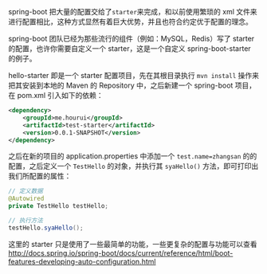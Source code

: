 spring-boot 把大量的配置交给了`starter`来完成，和以前使用繁琐的 xml 文件来进行配置相比，这种方式显然有着巨大优势，并且也符合约定优于配置的理念。

spring-boot 团队已经为那些流行的组件（例如：MySQL，Redis）写了 starter 的配置，也许你需要自定义一个 starter，这是一个自定义 spring-boot-starter 的例子。

hello-starter 即是一个 starter 配置项目，先在其根目录执行 `mvn install` 操作来把其安装到本地的 Maven 的 Repository 中，之后新建一个 spring-boot 项目，在 pom.xml 引入如下的依赖：
```xml
<dependency>
    <groupId>me.hourui</groupId>
    <artifactId>test-starter</artifactId>
    <version>0.0.1-SNAPSHOT</version>
</dependency>
```

之后在新的项目的 application.properties 中添加一个 `test.name=zhangsan` 的的配置，之后定义一个 `TestHello` 的对象，并执行其 `syaHello()` 方法，即可打印出我们所配置的属性：
```java
// 定义数据
@Autowired
private TestHello testHello;
```

```java
// 执行方法
testHello.syaHello();
```

这里的 starter 只是使用了一些最简单的功能，一些更复杂的配置与功能可以查看 <http://docs.spring.io/spring-boot/docs/current/reference/html/boot-features-developing-auto-configuration.html>
